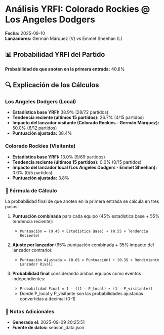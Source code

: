 # Análisis YRFI: Colorado Rockies @ Los Angeles Dodgers

**Fecha:** 2025-09-10  
**Lanzadores:** Germán Márquez (V) vs Emmet Sheehan (L)

## 📊 Probabilidad YRFI del Partido

**Probabilidad de que anoten en la primera entrada:** 40.8%

## 🔍 Explicación de los Cálculos

### Los Angeles Dodgers (Local)
- **Estadística base YRFI:** 38.9% (28/72 partidos)
- **Tendencia reciente (últimos 15 partidos):** 26.7% (4/15 partidos)
- **Impacto del lanzador visitante (Colorado Rockies - Germán Márquez):** 50.0% (6/12 partidos)
- **Puntuación ajustada:** 38.4%

### Colorado Rockies (Visitante)
- **Estadística base YRFI:** 13.0% (9/69 partidos)
- **Tendencia reciente (últimos 15 partidos):** 0.0% (0/15 partidos)
- **Impacto del lanzador local (Los Angeles Dodgers - Emmet Sheehan):** 0.0% (0/5 partidos)
- **Puntuación ajustada:** 3.8%

### 📝 Fórmula de Cálculo

La probabilidad final de que anoten en la primera entrada se calcula en tres pasos:

1. **Puntuación combinada** para cada equipo (45% estadística base + 55% tendencia reciente):
   - `Puntuación = (0.45 × Estadística Base) + (0.55 × Tendencia Reciente)`

2. **Ajuste por lanzador** (65% puntuación combinada + 35% impacto del lanzador contrario):
   - `Puntuación Ajustada = (0.65 × Puntuación) + (0.35 × Rendimiento Lanzador Rival)`

3. **Probabilidad final** considerando ambos equipos como eventos independientes:
   - `Probabilidad Final = 1 - ((1 - P_local) × (1 - P_visitante))`
   - Donde P_local y P_visitante son las probabilidades ajustadas convertidas a decimal (0-1)

### 📌 Notas Adicionales

- **Generado el:** 2025-09-09 20:25:51
- **Fuente de datos:** season_data.json
